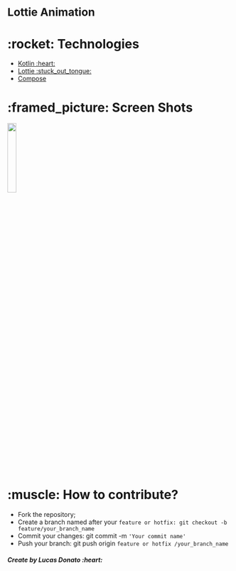 ### **<h2>Lottie Animation</h2>**

<h1>:rocket: Technologies</h1>  

<ul>
  <li><a href="https://developer.android.com/kotlin?hl=pt" rel="nofollow"> Kotlin :heart: </a></li>
  <li><a href="https://lottiefiles.com/blog/working-with-lottie-animations/getting-started-with-dotlottie-player-android" rel="nofollow">Lottie :stuck_out_tongue:</a></li>
  <li><a href="https://developer.android.com/jetpack?gad_source=1&gclid=Cj0KCQiAwtu9BhC8ARIsAI9JHak1zh5IA-ARYIyHXvD0IugS53SqOAnbfOwaSIAZC4CfRGlRXmJkqxQaAmzFEALw_wcB&gclsrc=aw.ds" rel="nofollow">Compose</a></li>
</ul>

<h1>:framed_picture: Screen Shots</h1>  

<img src="https://github.com/user-attachments/assets/806358ec-a657-415b-ba23-a7d150eb62ed" width="20%" style="max-width:40%;"/>

<h1>:muscle: How to contribute?</h1>

<ul>
<li>Fork the repository;</li>
<li>Create a branch named after your <code>feature or hotfix: git checkout -b feature/your_branch_name</code></li>
 <li>Commit your changes: git commit -m <code>'Your commit name'</code></li>
 <li>Push your branch: git push origin <code>feature or hotfix /your_branch_name</code></li>
</ul>

<h5>Create by Lucas Donato :heart:</h5>
